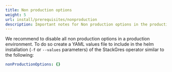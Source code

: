 ```yaml
---
title: Non production options
weight: 5
url: install/prerequisites/nonproduction
description: Important notes for Non production options in the productiom environment
---
```


We recommend to disable all non production options in a production environment. To do so create a
 YAML values file to include in the helm installation (`-f` or `--values` parameters) of the
 StackGres operator similar to the following:

<!--more-->

```yaml
nonProductionOptions: {}
```
